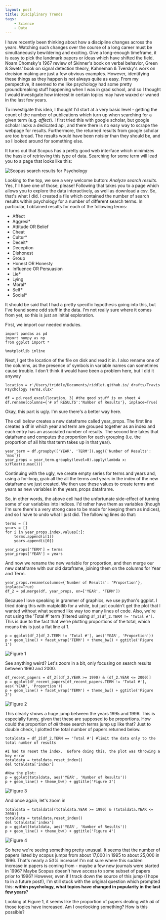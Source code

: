 ```yaml
---
layout: post
title: Disciplinary Trends
tags:
    - Science
    - Data
---
```

I have recently been thinking about how a discipline changes across the years.
Watching such changes over the course of a long career must be simultaneously
bewildering and exciting.  Give a long-enough timeframe, it is easy to pick the
landmark papers or ideas which have shifted the field.  Noam Chomsky's 1967
review of Skinner's book on verbal behavior, Green & Swets' book on signal
detection theory, Kahneman & Tversky's work on decision making are just a few
obvious examples.  However, identifying these things as they happen is not
always quite as easy.  From my perspective, it seemed to me like psychology had
some pretty groundbreaking stuff happening when I was in grad school, and so I
thought I would investigate how interest in certain topics may have waxed or
waned in the last few years.

To investigate this idea, I thought I'd start at a very basic level - getting
the count of the number of publications which turn up when searching for a given
term (e.g. *affect*).  I first tried this with google scholar, but google
scholar lacks a dedicated api, and there there is no easy way to scrape the
webpage for results.  Furthermore, the returned results from google scholar are
too broad.  The results would have been noisier than they should be, and so I
looked around for something else.

It turns out that Scopus has a pretty good web interface which minimizes the
hassle of retrieving this type of data.  Searching for some term will lead you
to a page that looks like this:

![Scopus search results for Psychology](/images/2014_10_17/Scopus_results.png)

Looking to the top, we see a very welcome button: *Analyze search results*.
Yes, I'll have one of those, please!  Following that takes you to a page which
allows you to explore the data interactively, as well as download a csv.  So,
that's what I did.  I created a file which contained the number of search
results within psychology for a number of different search terms.  In
particular, I obtained results for each of the following terms:

* Affect
* Aggresi*
* Attitude OR Belief
* Cheat
* Cultur*
* Deceit*
* Deception
* Dishonest
* Group
* Honest OR Honesty
* Influence OR Persuasion
* Lie*
* Lying
* Moral*
* Self*
* Social*

It should be said that I had a pretty specific hypothesis going into this, but
I've found some odd stuff in the data.  I'm not really sure where it comes from
yet, so this is just an initial exploration.

First, we import our needed modules.


    import pandas as pd
    import numpy as np
    from ggplot import *
    
    %matplotlib inline

Next, I get the location of the file on disk and read it in.  I also rename one
of the columns, as the presence of symbols in variable names can sometimes cause
trouble.  I don't think it would have been a problem here, but I did it anyway


    location = r'/Users/triddle/Documents/riddlet.github.io/_drafts/Travis Psychology Terms.xlsx'
    
    df = pd.read_excel(location, 3) #the good stuff is on sheet 4
    df.rename(columns={'# of RESULTS':'Number of Results'}, inplace=True)

Okay, this part is ugly.  I'm sure there's a better way here.

The cell below creates a new dataframe called year_props.  The first line
creates a df in which year and term are grouped together as an index and each
entry has an associated number of results.  The second line takes that dataframe
and computes the proportion for each grouping (i.e. the proportion of all hits
that term takes up in that year).


    year_term = df.groupby(['YEAR', 'TERM']).agg({'Number of Results': 'max'})
    year_props = year_term.groupby(level=0).apply(lambda x: x/float(x.max()))

Continuing with the ugly, we create empty series for terms and years and, using
a for-loop, grab all the all the terms and years in the index of the new
dataframe we just created.  We then use these values to create terms and years
as new variables in the years_props dataframe.

So, in other words, the above cell had the unfortunate side-effect of turning
some of our variables into indices.  I'd rather have them as variables (though
I'm sure there's a very strong case to be made for keeping them as indices), and
so I have to undo what I just did.  The following lines do that:


    terms = []
    years = []
    for i in year_props.index.values[:]:
        terms.append(i[1])
        years.append(i[0])
    
    year_props['TERM'] = terms
    year_props['YEAR'] = years

And now we rename the new variable for proportion, and then merge our new
dataframe with our old dataframe, joining them on the columns for Year and Term.


    year_props.rename(columns={'Number of Results': 'Proportion'}, inplace=True)
    df_2 = pd.merge(df, year_props, on=['YEAR', 'TERM'])

Because I love speaking in grammer of graphics, we use python's ggplot.  I tried
doing this with matplotlib for a while, but just couldn't get the plot that I
wanted without what seemed like way too many lines of code.  Also, we're not
using the 'Total #' term (filtered using <code>df_2[df_2.TERM != 'Total #']</code>.  This is due to the fact that we're plotting proportions of the
total, which means this is just a flat line at 1.


    p = ggplot(df_2[df_2.TERM != 'Total #'], aes('YEAR', 'Proportion'))
    p + geom_line() + facet_wrap('TERM') + theme_bw() + ggtitle('Figure 1')


![Figure 1](/images/2014_10_17/Figure1.png)





See anything weird?  Let's zoom in a bit, only focusing on search results
between 1990 and 2000.


    df_recent_papers = df_2[(df_2.YEAR >= 1990) & (df_2.YEAR <= 2000)]
    p = ggplot(df_recent_papers[df_recent_papers.TERM != 'Total #'], aes('YEAR', 'Proportion'))
    p + geom_line() + facet_wrap('TERM') + theme_bw() + ggtitle('Figure 2')


![Figure 2](/images/2014_10_17/Figure2.png)





This clearly shows a huge jump between the years 1995 and 1996.  This is
especially funny, given that these are supposed to be proportions.  How could
the proportion of *all* these search terms jump up like that?  Just to double
check, I plotted the total number of papers returned below.


    totaldata = df_2[df_2.TERM == 'Total #'] #limit the data only to the total number of results
    
    #I had to reset the index.  Before doing this, the plot was throwing a key error
    totaldata = totaldata.reset_index()
    del totaldata['index']
    
    #Now the plot:
    p = ggplot(totaldata, aes('YEAR', 'Number of Results'))
    p + geom_line() + theme_bw() + ggtitle('Figure 3')


![Figure 3](/images/2014_10_17/Figure3.png)





And once again, let's zoom in


    totaldata = totaldata[(totaldata.YEAR >= 1990) & (totaldata.YEAR <= 2000)]
    totaldata = totaldata.reset_index()
    del totaldata['index']
    p = ggplot(totaldata, aes('YEAR', 'Number of Results'))
    p + geom_line() + theme_bw() + ggtitle('Figure 4')


![Figure 4](/images/2014_10_17/Figure4.png)






So here we're seeing something pretty unusual.  It seems that the number of
papers listed by scopus jumps from about 17,000 in 1995 to about 25,000 in 1996.
That's nearly a *50%* increase!  I'm not sure where this sudden increase in
papers is coming from - maybe a few new journals were started in 1996?  Maybe
Scopus doesn't have access to some subset of papers prior to 1996?  However,
even if I track down the source of this jump (I hope to in a future post!), I'm
still stuck with the original question which prompted this:  **within
psychology, what topics have changed in popularity in the last few years**?

Looking at Figure 1, it seems like the proportion of papers dealing with *all*
of those topics have increased.  Am I overlooking something?  How is this
possible?


    
